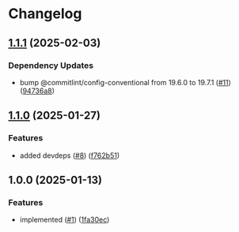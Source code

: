 # Changelog

## [1.1.1](https://github.com/MapColonies/commitlint-config/compare/v1.1.0...v1.1.1) (2025-02-03)


### Dependency Updates

* bump @commitlint/config-conventional from 19.6.0 to 19.7.1 ([#11](https://github.com/MapColonies/commitlint-config/issues/11)) ([94736a8](https://github.com/MapColonies/commitlint-config/commit/94736a89cf6936a612e26dad0d803a9fa3736316))

## [1.1.0](https://github.com/MapColonies/commitlint-config/compare/v1.0.0...v1.1.0) (2025-01-27)


### Features

* added devdeps ([#8](https://github.com/MapColonies/commitlint-config/issues/8)) ([f762b51](https://github.com/MapColonies/commitlint-config/commit/f762b51616d823efdebeb2f7c104cbbda43d8704))

## 1.0.0 (2025-01-13)


### Features

* implemented ([#1](https://github.com/MapColonies/commitlint-config/issues/1)) ([1fa30ec](https://github.com/MapColonies/commitlint-config/commit/1fa30ecfd1da2a2ffb8025a6e21ea919390580e7))
